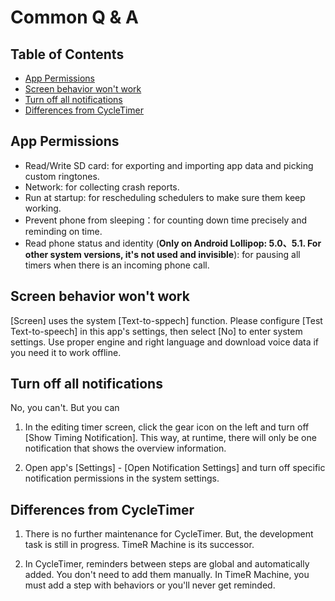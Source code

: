 # Common Q & A

## Table of Contents

- [App Permissions](#App-Permissions)
- [Screen behavior won't work](#Screen-behavior-won't-work)
- [Turn off all notifications](#Turn-off-all-notifications)
- [Differences from CycleTimer](#Differences-from-CycleTimer)

## App Permissions

- Read/Write SD card: for exporting and importing app data and picking custom ringtones.
- Network: for collecting crash reports.
- Run at startup: for rescheduling schedulers to make sure them keep working.
- Prevent phone from sleeping：for counting down time precisely and reminding on time.
- Read phone status and identity (**Only on Android Lollipop: 5.0、5.1. For other system versions, it's not used and invisible**): for pausing all timers when there is an incoming phone call.

## Screen behavior won't work

[Screen] uses the system [Text-to-sppech] function. Please configure [Test Text-to-speech] in this app\'s settings, then select [No] to enter system settings. Use proper engine and right language and download voice data if you need it to work offline.

## Turn off all notifications

No, you can't. But you can

1. In the editing timer screen, click the gear icon on the left and turn off [Show Timing Notification]. This way, at runtime, there will only be one notification that shows the overview information.

1. Open app's [Settings] - [Open Notification Settings] and turn off specific notification permissions in the system settings.

## Differences from CycleTimer

1. There is no further maintenance for CycleTimer. But, the development task is still in progress. TimeR Machine is its successor.

2. In CycleTimer, reminders between steps are global and automatically added. You don't need to add them manually. In TimeR Machine, you must add a step with behaviors or you'll never get reminded.